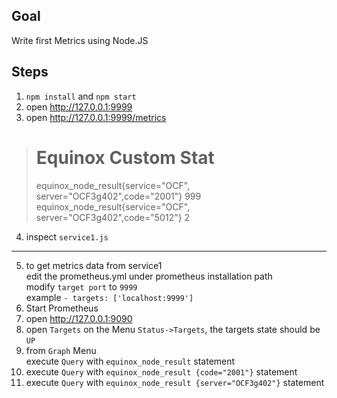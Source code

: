 ## Goal

Write first Metrics using Node.JS

## Steps

1. `npm install` and `npm start`
2. open http://127.0.0.1:9999
3. open http://127.0.0.1:9999/metrics
># Equinox Custom Stat
>equinox_node_result{service="OCF", server="OCF3g402",code="2001"} 999
>equinox_node_result{service="OCF", server="OCF3g402",code="5012"} 2
4. inspect `service1.js`
***
5. to get metrics data from service1<br/>
   edit the prometheus.yml under prometheus installation path<br/>
   modify `target port` to `9999`<br/>
   example `- targets: ['localhost:9999']`<br/>
6. Start Prometheus
7. open http://127.0.0.1:9090
8. open `Targets` on the Menu `Status->Targets`, the targets state should be `UP`
9. from `Graph` Menu<br/>
execute `Query` with `equinox_node_result` statement
10. execute `Query` with `equinox_node_result {code="2001"}` statement
11. execute `Query` with `equinox_node_result {server="OCF3g402"}` statement
